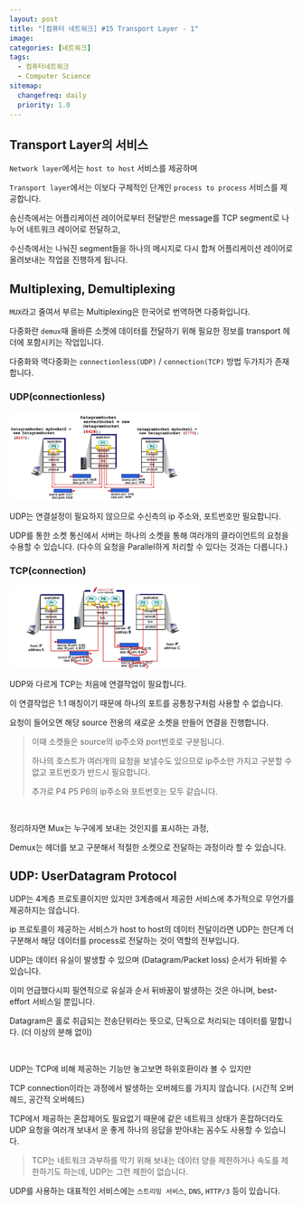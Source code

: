 ```yaml
---
layout: post
title: "[컴퓨터 네트워크] #15 Transport Layer - 1"
image:
categories: [네트워크]
tags: 
  - 컴퓨터네트워크
  - Computer Science
sitemap:
  changefreq: daily
  priority: 1.0
---
```


## Transport Layer의 서비스

`Network layer`에서는 `host to host` 서비스를 제공하며

`Transport layer`에서는 이보다 구체적인 단계인 `process to process` 서비스를 제공합니다.

송신측에서는 어플리케이션 레이어로부터 전달받은 message를 TCP segment로 나누어 네트워크 레이어로 전달하고,

수신측에서는 나눠진 segment들을 하나의 메시지로 다시 합쳐 어플리케이션 레이어로 올려보내는 작업을 진행하게 됩니다.



## Multiplexing, Demultiplexing

`MUX`라고 줄여서 부르는 Multiplexing은 한국어로 번역하면 다중화입니다.

다중화란 `demux`때 올바른 소켓에 데이터를 전달하기 위해 필요한 정보를 transport 헤더에 포함시키는 작업입니다.

다중화와 역다중화는 `connectionless(UDP)` / `connection(TCP)` 방법 두가지가 존재합니다.



### UDP(connectionless)

<img src="https://raw.githubusercontent.com/Neph3779/Blog-Image/forUpload/img/20230315180553.png" alt="image-20230315180553499" style="zoom: 33%;" />

UDP는 연결설정이 필요하지 않으므로 수신측의 ip 주소와, 포트번호만 필요합니다.

UDP를 통한 소켓 통신에서 서버는 하나의 소켓을 통해 여러개의 클라이언트의 요청을 수용할 수 있습니다. (다수의 요청을 Parallel하게 처리할 수 있다는 것과는 다릅니다.)



### TCP(connection)

<img src="https://raw.githubusercontent.com/Neph3779/Blog-Image/forUpload/img/20230315180754.png" alt="image-20230315180754845" style="zoom:33%;" />

UDP와 다르게 TCP는 처음에 연결작업이 필요합니다.

이 연결작업은 1:1 매칭이기 때문에 하나의 포트를 공통창구처럼 사용할 수 없습니다.

요청이 들어오면 해당 source 전용의 새로운 소켓을 만들어 연결을 진행합니다.

> 이때 소켓들은 source의 ip주소와 port번호로 구분됩니다.
>
> 하나의 호스트가 여러개의 요청을 보낼수도 있으므로 ip주소만 가지고 구분할 수 없고 포트번호가 반드시 필요합니다.
>
> 추가로 P4 P5 P6의 ip주소와 포트번호는 모두 같습니다.

<br/> 

정리하자면 Mux는 누구에게 보내는 것인지를 표시하는 과정,

Demux는 헤더를 보고 구분해서 적절한 소켓으로 전달하는 과정이라 할 수 있습니다.



## UDP: UserDatagram Protocol

UDP는 4계층 프로토콜이지만 있지만 3계층에서 제공한 서비스에 추가적으로 무언가를 제공하지는 않습니다.

ip 프로토콜이 제공하는 서비스가 host to host의 데이터 전달이라면 UDP는 한단계 더 구분해서 해당 데이터를 process로 전달하는 것이 역할의 전부입니다.

UDP는 데이터 유실이 발생할 수 있으며 (Datagram/Packet loss) 순서가 뒤바뀔 수 있습니다.

이미 언급했다시피 필연적으로 유실과 순서 뒤바꿈이 발생하는 것은 아니며, best-effort 서비스일 뿐입니다.

Datagram은 홀로 취급되는 전송단위라는 뜻으로, 단독으로 처리되는 데이터를 말합니다. (더 이상의 분해 없이)

<br/>

UDP는 TCP에 비해 제공하는 기능만 놓고보면 하위호환이라 볼 수 있지만

TCP connection이라는 과정에서 발생하는 오버헤드를 가지지 않습니다. (시간적 오버헤드, 공간적 오버헤드)

TCP에서 제공하는 혼잡제어도 필요없기 때문에 같은 네트워크 상태가 혼잡하더라도 UDP 요청을 여러개 보내서 운 좋게 하나의 응답을 받아내는 꼼수도 사용할 수 있습니다. 

> TCP는 네트워크 과부하를 막기 위해 보내는 데이터 양을 제한하거나 속도를 제한하기도 하는데, UDP는 그런 제한이 없습니다.

UDP를 사용하는 대표적인 서비스에는 `스트리밍 서비스`, `DNS`, `HTTP/3` 등이 있습니다.
